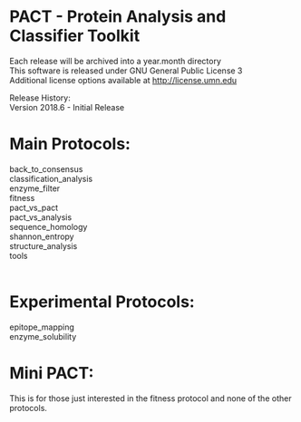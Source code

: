 # PACT - Protein Analysis and Classifier Toolkit<br />

Each release will be archived into a year.month directory<br/>
This software is released under GNU General Public License 3<br/>
Additional license options available at http://license.umn.edu<br/>

Release History:<br/>
Version 2018.6 - Initial Release<br/>

# Main Protocols:<br />
back_to_consensus<br />
classification_analysis<br />
enzyme_filter<br />
fitness<br />
pact_vs_pact<br />
pact_vs_analysis<br />
sequence_homology<br />
shannon_entropy<br />
structure_analysis<br />
tools<br />
<br />
# Experimental Protocols:<br />
epitope_mapping<br />
enzyme_solubility<br />

# Mini PACT:<br />
This is for those just interested in the fitness protocol and none of the other protocols.

